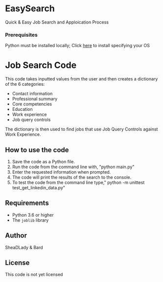 # EasySearch
Quick &amp; Easy Job Search and Apploication Process

### Prerequisites

Python must be installed locally; Click [here](https://www.python.org/downloads/) to install specifying your OS

# Job Search Code

This code takes inputted values from the user and then creates a dictionary of the 6 categories:

* Contact information
* Professional summary
* Core competencies
* Education
* Work experience
* Job query controls

The dictionary is then used to find jobs that use Job Query Controls against Work Experience.

## How to use the code

1. Save the code as a Python file.
2. Run the code from the command line with, "python main.py"
3. Enter the requested information when prompted.
4. The code will print the results of the search to the console.
5. To test the code from the command line type," python -m unittest test_get_linkedin_data.py"

## Requirements

* Python 3.6 or higher
* The `joblib` library

## Author

SheaDLady & Bard

## License

This code is not yet licensed
